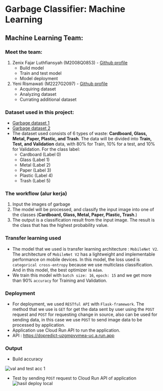 # Garbage Classifier: Machine Learning

## Machine Learning Team:
### Meet the team:
   1. Zenix Fajar Luthfiansyah (M2008Q0853) - [Github profile](https://github.com/zenyxfajar)
        - Build model
        - Train and test model
        - Model deployment
   2. Yeni Rismawati (M2227G2097) - [Github profile](https://github.com/yenirsmwati)
        - Acquiring dataset
        - Analyzing dataset
        - Currating additional dataset
### Dataset used in this project:
   -  [Garbage dataset 1](https://www.kaggle.com/datasets/mostafaabla/garbage-classification)
   -  [Garbage dataset 2](https://www.kaggle.com/code/aadhavvignesh/pytorch-garbage-classification-95-accuracy/data)
   -  The dataset used consists of 6 types of waste: **Cardboard, Glass, Metal, Paper, Plastic, and Trash**. The data will be divided into **Train, Test, and Validation** data, with 80% for Train, 10% for a test, and 10% for Validation. For the class label: 
      - Cardboard (Label 0)
      - Glass (Label 1)
      - Metal (Label 2)
      - Paper (Label 3)
      - Plastic (Label 4)
      - Trash (Label 5)
### The workflow (alur kerja)
   1. Input the images of garbage
   2. The model will be processed, and classify the input image into one of the classes (**Cardboard, Glass, Metal, Paper, Plastic, Trash**.)
   3. The output is a classification result from the input image. The result is the class that has the highest probability value.

### Transfer learning used
   - The model that we used is transfer learning architecture : `MobileNet V2`. The architecture of `MobileNet V2` has a lightweight and implementable performance on mobile devices. In this model, the loss used is `categorical cross-entropy` because we use multiclass classification. And in this model, the best optimizer is `Adam`.
   - We train this model with `batch size: 16`, `epoch: 15` and we get more than 90% `accuracy` for Training and Validation.
### Deployment
   - For deployment, we used `RESTful API` with `Flask-framework`. The method that we use is `GET` for get the data sent by user using the `POST` request and `POST` for requesting change in source, also can be used for sending data, in this case we use `POST` to send image data to be processed by application.
   - Application use Cloud Run API to run the application.
   - API : https://dopredict-uzgmpvvmea-uc.a.run.app

### Output
   - Build accuracy
   
   ![val and test acc 1](https://user-images.githubusercontent.com/101339523/173275671-04024887-cd35-4481-9a7d-5ca7b9c63205.jpg)

   - Test by sending `POST` request to Cloud Run API of application
   ![hasil deploy local](https://user-images.githubusercontent.com/101339523/173274358-65574ea7-cccd-4a6c-9c79-f6aefad78d73.jpg)
